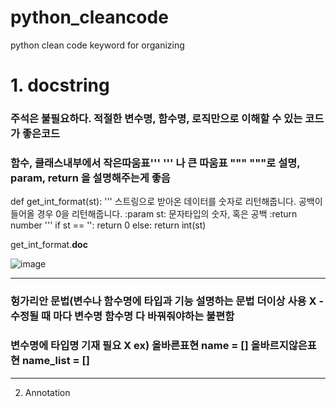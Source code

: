 # python_cleancode
python clean code keyword for organizing


# 1. docstring
### 주석은 불필요하다. 적절한 변수명, 함수명, 로직만으로 이해할 수 있는 코드가 좋은코드
### 함수, 클래스내부에서 작은따움표''' ''' 나 큰 따움표 """  """로 설명, param, return 을 설명해주는게 좋음


def get_int_format(st):
  '''
  스트링으로 받아온 데이터를 숫자로 리턴해줍니다.
  공백이 들어올 경우 0을 리턴해줍니다.
  :param st: 문자타입의 숫자, 혹은 공백
  :return number
  '''
  if st == '':
    return 0
  else:
    return int(st)

get_int_format.__doc__
    
![image](https://user-images.githubusercontent.com/36693355/112234037-f2128500-8c7e-11eb-8384-e49047b8b822.png)

 
---
### 헝가리안 문법(변수나 함수명에 타입과 기능 설명하는 문법 더이상 사용 X - 수정될 때 마다 변수명 함수명 다 바꿔줘야하는 불편함
### 변수명에 타입명 기재 필요 X ex) 올바른표현 name = [] 올바르지않은표현 name_list = []
---
2. Annotation

